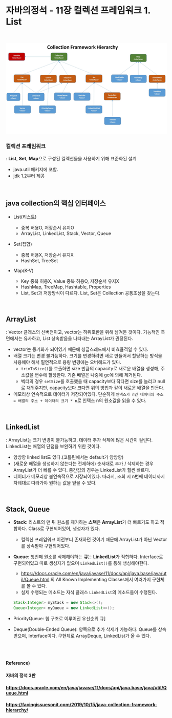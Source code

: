 # 자바의정석 - 11장 컬렉션 프레임워크 1. List

<br>

![java_collection_framework_hierarchy](./images/java_collection_framework_hierarchy.jpeg)

### 컬렉션 프레임워크

: **List**, **Set**, **Map**으로 구성된 컬렉션들을 사용하기 위해 표준화된 설계

* java.util 패키지에 포함.
* jdk 1.2부터 제공

<br>

## java collection의 핵심 인터페이스 

* List(리스트)
  * 중복 허용O, 저장순서 유지O
  * ArrayList, LinkedList, Stack, Vector, Queue

* Set(집합)
  * 중복 허용X, 저장순서 유지X
  * HashSet, TreeSet

* Map(K-V)
  * Key 중복 허용X, Value 중복 허용O, 저장순서 유지X
  * HashMap, TreeMap, Hashtable, Properties
  * List, Set과 저장방식이 다르다. List, Set은 Collection 공통조상을 갖는다.


<br>

## ArrayList

: Vector 클래스의 신버전이고, vector는 하위호환을 위해 남겨둔 것이다. 기능적인 측면에서는 유사하고, List 상속받음을 나타내는 ArrayList가 권장된다.

* vector는 동기화가 되어있기 때문에 싱글스레드에서 비효율적일 수 있다.
* 배열 크기는 변경 불가능하다. 크기를 변경하려면 새로 만들어서 할당하는 방식을 사용해야 해서 필연적으로 용량 변경에는 오버헤드가 있다.
  * `trimToSize()`를 호출하면 size 만큼의 capacity로 새로운 배열을 생성해, 주소값을 변수에 할당한다. 기존 배열은 나중에 gc에 의해 제거된다.
  * 벡터의 경우 `setSize`를 호출했을 때 capacity보다 작다면 size를 늘리고 null로 채워주지만, capacity보다 크다면 위의 방법과 같이 새로운 배열을 만든다.
* 메모리상 연속적으로 데이터가 저장되어있다. 단순하게 `인덱스가 n인 데이터의 주소 = 배열의 주소 + 데이터의 크기 * n`로 인덱스 n의 원소값을 읽을 수 있다.

<br>

## LinkedList

: ArrayList는 크기 변경이 불가능하고, 데이터 추가 삭제에 많은 시간이 걸린다. LinkedList는 배열의 단점을 보완하기 위한 것이다.

* 양방향 linked list도 있다.(코틀린에서는 default가 양방향)
* (새로운 배열을 생성하지 않는다는 전제하에) 순서대로 추가 / 삭제하는 경우 ArrayList가 더 빠를 수 있다. 중간값의 경우는 LinkedList가 훨씬 빠르다.
* 데이터가 메모리상 불연속적으로 저장되어있다. 따라서, 조회 시 n번째 데이터까지 차례대로 따라가야 원하는 값을 얻을 수 있다.

<br>

## Stack, Queue

* **Stack**: 리스트의 맨 뒤 원소를 제거하는 **스택**은 **ArrayList**가 더 빠르기도 하고 적합하다. Class로 구현되어있어, 생성자가 있다.

  * 컬렉션 프레임워크 이전부터 존재하던 것이기 때문에 ArrayList가 아닌 Vector를 상속받아 구현되어있다.

* **Queue**: 첫번째 원소를 삭제해야하는 **큐**는 **LinkedList**가 적합하다. Interface로 구현되어있고 따로 생성자가 없으며 `LinkedList()`를 통해 생성해야한다.

  * https://docs.oracle.com/en/java/javase/11/docs/api/java.base/java/util/Queue.html 의 All Known Implementing Classes에서 여러가지 구현체를 볼 수 있다.
  * 실제 수행되는 메소드는 자식 클래스 `LinkedList`의 메소드들이 수행된다.

  ```java
  Stack<Integer> myStack = new Stack<>();
  Queue<Integer> myQueue = new LinkedList<>();
  ```

* PriorityQueue: 힙 구조로 이루어진 우선순위 큐]

* Deque(Double-Ended Queue): 양쪽으로 추가 삭제가 가능하다. Queue를 상속받으며, Interface이다. 구현체로 ArrayDeque, LinkedList가 올 수 있다.

<br><br>

#### Reference)

#### 자바의 정석 3판

#### https://docs.oracle.com/en/java/javase/11/docs/api/java.base/java/util/Queue.html

#### https://facingissuesonit.com/2019/10/15/java-collection-framework-hierarchy/